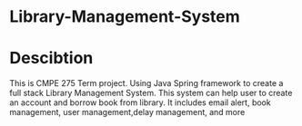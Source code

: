 # Library-Management-System

# Descibtion
This is CMPE 275 Term project.
Using Java Spring framework to create a full stack Library Management System.
This system can help user to create an account and borrow book from library. It includes email alert, book management, user management,delay management, and more
